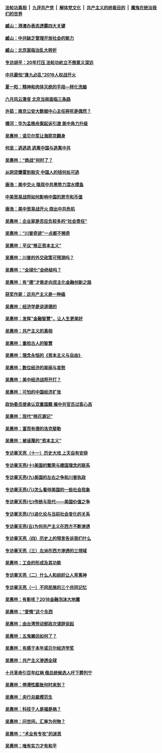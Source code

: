 ####  [法轮功真相](../../../../basic/blob/master/README.md?t=08242326) &nbsp;|&nbsp; [九评共产党](../../../../9ping.md/blob/master/README.md?t=08242326) &nbsp;|&nbsp; [解体党文化](../../../../jtdwh.md/blob/master/README.md?t=08242326)  &nbsp;|&nbsp; [共产主义的终极目的](../../../../gczydzjmd.md/blob/master/README.md?t=08242326) &nbsp;|&nbsp; [魔鬼在统治我们的世界](../../../../mgztzwmdsj.md/blob/master/README.md?t=08242326) 

#### [臧山：港澳办表态透露四大关键](../pages/nsc423/n11421628.md?t=08242326) 

#### [臧山：中共缺乏管理开放社会的能力](../pages/nsc423/n11407457.md?t=08242326) 

#### [臧山：北京面临治乱大转折](../pages/nsc423/n11406895.md?t=08242326) 

#### [专访胡平：20年打压 法轮功屹立不倒意义深远](../pages/nsc423/n11398800.md?t=08242326) 

#### [中共最怕“逢九必乱”2019人权战开火](../pages/nsc423/n11385248.md?t=08242326) 

#### [夏一阳：精神和肉体灭绝的手段—转化洗脑](../pages/nsc423/n11368250.md?t=08242326) 

#### [六月风云激变 北京当局面临三条路](../pages/nsc423/n11313668.md?t=08242326) 

#### [许茹：南京公安大数据中心主任猝死是偶然？](../pages/nsc423/n11064744.md?t=08242326) 

#### [横河：华为孟晚舟案起诉引渡 美中角力升级](../pages/nsc423/n11027230.md?t=08242326) 

#### [吴惠林：诺贝尔奖让海耶克翻身](../pages/nsc423/n10890049.md?t=08242326) 

#### [何坚：逃逃逃 逃离中国与逃离中共](../pages/nsc423/n10592891.md?t=08242326) 

#### [吴惠林：“商战”何时了？](../pages/nsc423/n10573558.md?t=08242326) 

#### [从网贷爆雷到股灾 中国人的钱何处可逃](../pages/nsc423/n10572800.md?t=08242326) 

#### [唐浩：美中交火 隐现中共黑势力混水摸鱼](../pages/nsc423/n10544040.md?t=08242326) 

#### [中美贸易战将如何影响中国的房市和币值](../pages/nsc423/n10543697.md?t=08242326) 

#### [唐浩：美中贸易战开火 烧出中共危机](../pages/nsc423/n10540126.md?t=08242326) 

#### [吴惠林：企业家是否应负较多的“社会责任”](../pages/nsc423/n10535022.md?t=08242326) 

#### [吴惠林：“川普奇迹”一点都不稀奇](../pages/nsc423/n10512808.md?t=08242326) 

#### [吴惠林：平议“修正资本主义”](../pages/nsc423/n10495724.md?t=08242326) 

#### [吴惠林：川普的外交政策可预测吗？](../pages/nsc423/n10462387.md?t=08242326) 

#### [吴惠林：“全球化”会终结吗？](../pages/nsc423/n10452838.md?t=08242326) 

#### [吴惠林：有“德”才能走向民主化金融创新之路](../pages/nsc423/n10432292.md?t=08242326) 

#### [获奖作家：这共产主义是一种癌](../pages/nsc423/n10431541.md?t=08242326) 

#### [吴惠林：经济学是讲道德的](../pages/nsc423/n10398014.md?t=08242326) 

#### [吴惠林：发挥“金融智慧”，让人生更美好](../pages/nsc423/n10375019.md?t=08242326) 

#### [吴惠林：共产主义的真相](../pages/nsc423/n10351394.md?t=08242326) 

#### [吴惠林：重拾古人的智慧](../pages/nsc423/n10337691.md?t=08242326) 

#### [吴惠林：理念永恒的《资本主义与自由》](../pages/nsc423/n10316274.md?t=08242326) 

#### [吴惠林：数位经济的美丽与哀愁](../pages/nsc423/n10292946.md?t=08242326) 

#### [吴惠林：美中经济战将开打？](../pages/nsc423/n10258825.md?t=08242326) 

#### [吴惠林：可怕的中国经济扩张](../pages/nsc423/n10219147.md?t=08242326) 

#### [政协委员提承认双重国籍 揭中共官员过客心态](../pages/nsc423/n10208809.md?t=08242326) 

#### [吴惠林：现代“桃花源记”](../pages/nsc423/n10185234.md?t=08242326) 

#### [吴惠林：富而有德的洛克斐勒](../pages/nsc423/n10142264.md?t=08242326) 

#### [吴惠林：被诬蔑的“资本主义”](../pages/nsc423/n10124816.md?t=08242326) 

#### [专访章天亮（十一）历史大戏 上天自有安排](../pages/nsc423/n10094905.md?t=08242326) 

#### [专访章天亮(十)美国的繁荣与建国理念的联系](../pages/nsc423/n10094899.md?t=08242326) 

#### [专访章天亮(九)美国的左右之争和川普执政](../pages/nsc423/n10094889.md?t=08242326) 

#### [专访章天亮(八)怎么看待美国的一些社会现象](../pages/nsc423/n10094857.md?t=08242326) 

#### [专访章天亮(七)传统与现代——美国价值之争](../pages/nsc423/n10093140.md?t=08242326) 

#### [专访章天亮(六)进化论与当前社会变化的关系](../pages/nsc423/n10092036.md?t=08242326) 

#### [专访章天亮(五)为何共产主义在西方不断渗透](../pages/nsc423/n10083620.md?t=08242326) 

#### [专访章天亮（四）历史上的预言告诉我们什么](../pages/nsc423/n10083606.md?t=08242326) 

#### [专访章天亮（三）左派在西方渗透的三领域](../pages/nsc423/n10081115.md?t=08242326) 

#### [吴惠林：工会的形成及其功能](../pages/nsc423/n10080633.md?t=08242326) 

#### [专访章天亮（二）什么人和组织让人背离神](../pages/nsc423/n10076637.md?t=08242326) 

#### [专访章天亮（一）不同民族的三个共同记忆](../pages/nsc423/n10074188.md?t=08242326) 

#### [吴惠林：有影呒？2018金融泡沫大地震](../pages/nsc423/n10040534.md?t=08242326) 

#### [吴惠林：“爱情”这个东西](../pages/nsc423/n10019423.md?t=08242326) 

#### [吴惠林：由台湾劳动部政次请辞说起](../pages/nsc423/n9979679.md?t=08242326) 

#### [吴惠林：五鬼搬运如何了？](../pages/nsc423/n9925338.md?t=08242326) 

#### [吴惠林：有感于本年诺贝尔经济学奖](../pages/nsc423/n9871883.md?t=08242326) 

#### [吴惠林：共产主义渗透全球](../pages/nsc423/n9812748.md?t=08242326) 

#### [十月革命引百年红祸 俄总统候选人吁下葬列宁](../pages/nsc423/n9810182.md?t=08242326) 

#### [吴惠林：停滞性膨胀何时来到？](../pages/nsc423/n9764136.md?t=08242326) 

#### [吴惠林：央行总裁模范生](../pages/nsc423/n9728134.md?t=08242326) 

#### [吴惠林：科技于人是福是祸？](../pages/nsc423/n9672982.md?t=08242326) 

#### [吴惠林：问世间，汇率为何物？](../pages/nsc423/n9621788.md?t=08242326) 

#### [吴惠林：“术业有专攻”的迷思](../pages/nsc423/n9580363.md?t=08242326) 

#### [吴惠林：唯有实力才有和平](../pages/nsc423/n9529599.md?t=08242326) 


